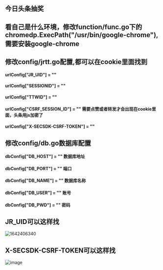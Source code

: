## 今日头条抽奖

## 看自己是什么环境，修改function/func.go下的chromedp.ExecPath("/usr/bin/google-chrome"),需要安装google-chrome

## 修改config/jrtt.go配置,都可以在cookie里面找到
#### urlConfig["JR_UID"] = ""
#### urlConfig["SESSIONID"] = ""
#### urlConfig["TTWID"] = ""
#### urlConfig["CSRF_SESSION_ID"] = ""   需要点赞或者转发才会出现在cookie里面，头条用js加密了
#### urlConfig["X-SECSDK-CSRF-TOKEN"] = ""




## 修改config/db.go数据库配置
#### dbConfig["DB_HOST"] = "" 数据库地址
#### dbConfig["DB_PORT"] = "" 端口
#### dbConfig["DB_NAME"] = "" 数据库名称
#### dbConfig["DB_USER"] = "" 账号
#### dbConfig["DB_PWD"] = "" 密码


## JR_UID可以这样找
![1642406340](https://user-images.githubusercontent.com/38691833/149730223-372f8567-cc0f-4d1b-9fb9-858e7f4f33fb.jpg)

## X-SECSDK-CSRF-TOKEN可以这样找
![image](https://user-images.githubusercontent.com/38691833/159616997-c2d770e8-81b1-45cb-8260-d6a3ded18cb5.png)

